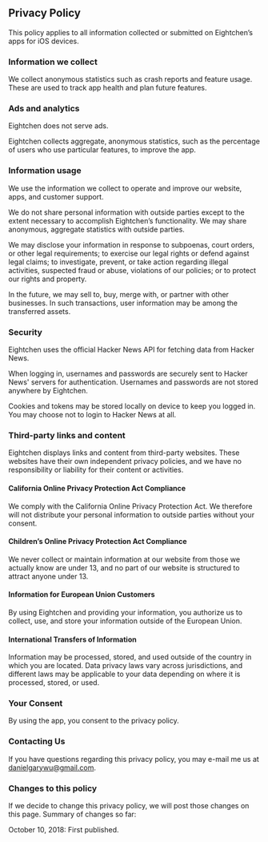 ## Privacy Policy
This policy applies to all information collected or submitted on Eightchen’s apps for iOS devices.

### Information we collect
We collect anonymous statistics such as crash reports and feature usage. These are used to track app health and plan future features.

### Ads and analytics
Eightchen does not serve ads.

Eightchen collects aggregate, anonymous statistics, such as the percentage of users who use particular features, to improve the app.

### Information usage
We use the information we collect to operate and improve our website, apps, and customer support.

We do not share personal information with outside parties except to the extent necessary to accomplish Eightchen’s functionality. We may share anonymous, aggregate statistics with outside parties.

We may disclose your information in response to subpoenas, court orders, or other legal requirements; to exercise our legal rights or defend against legal claims; to investigate, prevent, or take action regarding illegal activities, suspected fraud or abuse, violations of our policies; or to protect our rights and property.

In the future, we may sell to, buy, merge with, or partner with other businesses. In such transactions, user information may be among the transferred assets.

### Security
Eightchen uses the official Hacker News API for fetching data from Hacker News. 

When logging in, usernames and passwords are securely sent to Hacker News' servers for authentication. Usernames and passwords are not stored anywhere by Eightchen.

Cookies and tokens may be stored locally on device to keep you logged in. You may choose not to login to Hacker News at all.

### Third-party links and content
Eightchen displays links and content from third-party websites. These websites have their own independent privacy policies, and we have no responsibility or liability for their content or activities.

#### California Online Privacy Protection Act Compliance
We comply with the California Online Privacy Protection Act. We therefore will not distribute your personal information to outside parties without your consent.

#### Children’s Online Privacy Protection Act Compliance
We never collect or maintain information at our website from those we actually know are under 13, and no part of our website is structured to attract anyone under 13.

#### Information for European Union Customers
By using Eightchen and providing your information, you authorize us to collect, use, and store your information outside of the European Union.

#### International Transfers of Information
Information may be processed, stored, and used outside of the country in which you are located. Data privacy laws vary across jurisdictions, and different laws may be applicable to your data depending on where it is processed, stored, or used.

### Your Consent
By using the app, you consent to the privacy policy.

### Contacting Us
If you have questions regarding this privacy policy, you may e-mail me us at danielgarywu@gmail.com.

### Changes to this policy
If we decide to change this privacy policy, we will post those changes on this page. Summary of changes so far:

October 10, 2018: First published.
